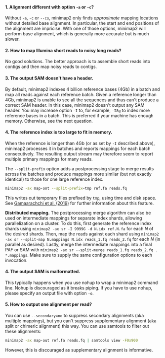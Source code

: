 #### 1. Alignment different with option `-a` or `-c`?

Without `-a`, `-c` or `--cs`, minimap2 only finds *approximate* mapping
locations without detailed base alignment. In particular, the start and end
positions of the alignment are impricise. With one of those options, minimap2
will perform base alignment, which is generally more accurate but is much
slower.

#### 2. How to map Illumina short reads to noisy long reads?

No good solutions. The better approach is to assemble short reads into contigs
and then map noisy reads to contigs.

#### 3. The output SAM doesn't have a header.

By default, minimap2 indexes 4 billion reference bases (4Gb) in a batch and map
all reads against each reference batch. Given a reference longer than 4Gb,
minimap2 is unable to see all the sequences and thus can't produce a correct
SAM header. In this case, minimap2 doesn't output any SAM header. You may
increase option `-I` to, for example, `-I8g` to index more reference bases in a
batch. This is preferred if your machine has enough memory. Otherwise, see the
next question.

#### 4. The reference index is too large to fit in memory.

When the reference is longer than 4Gb (or as set by `-I` described above),
minimap2 processes it in batches and reports mappings for each batch
consecutively. The resulting output stream may therefore seem to report
multiple primary mappings for many reads.

The `--split-prefix` option adds a postprocessing stage to merge results across
the batches and produce mappings more similar (but not exactly identical) to
those for one large reference index.

```sh
minimap2 -ax map-ont --split-prefix=tmp ref.fa reads.fq
```

This writes out temporary files prefixed by `tmp`, using time and disk space.
See [Gamaarachchi et al. (2019)](https://www.nature.com/articles/s41598-019-40739-8)
for further information about this feature.

**Distributed mapping.** The postprocessing merge algorithm can also be used on
intermediate mappings for separate index shards, allowing parallelization on a
cluster. To do this, first generate the reference index shards using
`minimap2 -ax sr -I 9999G -d N.idx ref.N.fa` for each *N* of the desired
shards. Then, map the reads against each shard using
`minimap2 -ax sr --split-map N.mappings N.idx reads_1.fq reads_2.fq` for each
*N* (in parallel as desired). Lastly, merge the intermediate mappings into a
final PAF or SAM with
`minimap2 -ax sr --split-merge reads_1.fq reads_2.fq . *.mappings`. Make sure
to supply the same configuration options to each invocation.

#### 4. The output SAM is malformatted.

This typically happens when you use nohup to wrap a minimap2 command line.
Nohup is discouraged as it breaks piping. If you have to use nohup, please
specify an output file with option `-o`.

#### 5. How to output one alignment per read?

You can use `--secondary=no` to suppress secondary alignments (aka multiple
mappings), but you can't suppress supplementary alignment (aka split or
chimeric alignment) this way. You can use samtools to filter out these
alignments:
```sh
minimap2 -ax map-out ref.fa reads.fq | samtools view -F0x900
```
However, this is discouraged as supplementary alignment is informative.
